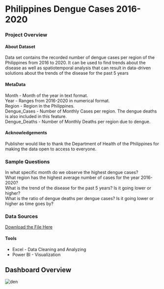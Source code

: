 # Philippines Dengue Cases 2016-2020

### Project Overview

#### About Dataset
Data set contains the recorded number of dengue cases per region of the Philippines from 2016 to 2020. It can be used to find trends about the disease as well as spatiotemporal analysis that can result in data-driven solutions about the trends of the disease for the past 5 years

#### MetaData
Month - Month of the year in text format. <br>
Year - Ranges from 2016-2020 in numerical format. <br>
Region - Region in the Philippines. <br>
Dengue_Cases - Number of Monthly Cases per region. The dengue deaths is also included in this feature. <br>
Dengue_Deaths - Number of Monthly Deaths per region due to dengue.

#### Acknowledgements
Publisher would like to thank the Department of Health of the Philippines for making the data open to access to everyone.

### Sample Questions
In what specific month do we observe the highest dengue cases? <br>
What region has the highest average number of cases for the year 2016-2020? <br>
What is the trend of the disease for the past 5 years? Is it going lower or higher? <br>
What is the ratio of dengue deaths per dengue cases? Is it going lower or higher as time goes by?

### Data Sources
[Download the File Here](https://www.kaggle.com/datasets/vincentgupo/dengue-cases-in-the-philippines)

#### Tools
- Excel - Data Cleaning and Analyzing
- Power BI - Visualization


## Dashboard Overview
![den](https://github.com/user-attachments/assets/d5b9696f-de43-478b-b91e-00f7acdedbfe)
